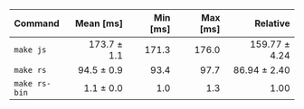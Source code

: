 | Command | Mean [ms] | Min [ms] | Max [ms] | Relative |
|:---|---:|---:|---:|---:|
| `make js` | 173.7 ± 1.1 | 171.3 | 176.0 | 159.77 ± 4.24 |
| `make rs` | 94.5 ± 0.9 | 93.4 | 97.7 | 86.94 ± 2.40 |
| `make rs-bin` | 1.1 ± 0.0 | 1.0 | 1.3 | 1.00 |
